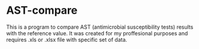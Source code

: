 # AST-compare
This is a program to compare AST (antimicrobial susceptibility tests) results with the reference value.
It was created for my proffesional purposes and requires .xls or .xlsx file with specific set of data.
